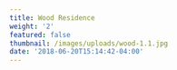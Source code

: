 ```yaml
---
title: Wood Residence
weight: '2'
featured: false
thumbnail: /images/uploads/wood-1.1.jpg
date: '2018-06-20T15:14:42-04:00'
---
```


